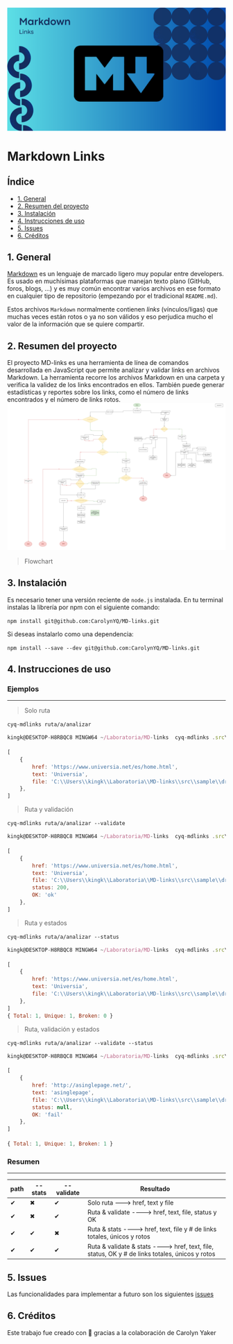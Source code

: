 ![Markdown Links](md.png)
# Markdown Links

## Índice

* [1. General](#1-preámbulo)
* [2. Resumen del proyecto](#2-resumen-del-proyecto)
* [3. Instalación](#3-instalación)
* [4. Instrucciones de uso](#4-instrucciones-de-uso)
* [5. Issues](#5-issues)
* [6. Créditos](#6-créditos)

## 1. General

[Markdown](https://es.wikipedia.org/wiki/Markdown) es un lenguaje de marcado
ligero muy popular entre developers. Es usado en muchísimas plataformas que
manejan texto plano (GitHub, foros, blogs, ...) y es muy común
encontrar varios archivos en ese formato en cualquier tipo de repositorio
(empezando por el tradicional `README.md`).

Estos archivos `Markdown` normalmente contienen _links_ (vínculos/ligas) que
muchas veces están rotos o ya no son válidos y eso perjudica mucho el valor de
la información que se quiere compartir.

## 2. Resumen del proyecto

El proyecto MD-links es una herramienta de línea de comandos desarrollada en JavaScript que permite analizar y validar links en archivos Markdown. La herramienta recorre los archivos Markdown en una carpeta y verifica la validez de los links encontrados en ellos. También puede generar estadísticas y reportes sobre los links, como el número de links encontrados y el número de links rotos.
![Flowchart draft](Flowchart.png)
> Flowchart

## 3. Instalación

Es necesario tener una versión reciente de `node.js` instalada.
En tu terminal instalas la librería por npm con el siguiente comando:

`npm install git@github.com:CarolynYQ/MD-links.git`

Si deseas instalarlo como una dependencia:

`npm install --save --dev git@github.com:CarolynYQ/MD-links.git`

## 4. Instrucciones de uso

### Ejemplos
---------------
> Solo ruta

`cyq-mdlinks ruta/a/analizar`

```javascript
kingk@DESKTOP-H8RBQC8 MINGW64 ~/Laboratoria/MD-links  cyq-mdlinks .src\\sample\\draft.md

[ 
	{
		href: 'https://www.universia.net/es/home.html',
		text: 'Universia',
		file: 'C:\\Users\\kingk\\Laboratoria\\MD-links\\src\\sample\\draft.md',
	},
]
```

> Ruta y validación

`cyq-mdlinks ruta/a/analizar --validate`

```javascript
kingk@DESKTOP-H8RBQC8 MINGW64 ~/Laboratoria/MD-links  cyq-mdlinks .src\\sample\\draft.md --validate 

[ 
	{
		href: 'https://www.universia.net/es/home.html',
		text: 'Universia',
		file: 'C:\\Users\\kingk\\Laboratoria\\MD-links\\src\\sample\\draft.md',
		status: 200,
		OK: 'ok'
	},
]
```

> Ruta y estados

`cyq-mdlinks ruta/a/analizar --status`

```javascript
kingk@DESKTOP-H8RBQC8 MINGW64 ~/Laboratoria/MD-links  cyq-mdlinks .src\\sample\\draft.md --status

[ 
	{
		href: 'https://www.universia.net/es/home.html',
		text: 'Universia',
		file: 'C:\\Users\\kingk\\Laboratoria\\MD-links\\src\\sample\\draft.md',
	},
]
{ Total: 1, Unique: 1, Broken: 0 }
```

> Ruta, validación y estados

`cyq-mdlinks ruta/a/analizar --validate --status`

```javascript
kingk@DESKTOP-H8RBQC8 MINGW64 ~/Laboratoria/MD-links  cyq-mdlinks .src\\sample\\draft.md --validate --status

[
	{
		href: 'http://asinglepage.net/',
		text: 'asinglepage',
		file: 'C:\\Users\\kingk\\Laboratoria\\MD-links\\src\\sample\\draft.md',
		status: null,
		OK: 'fail'
	},
]

{ Total: 1, Unique: 1, Broken: 1 }
```


### Resumen
--------

|  path   |    --stats   |   --validate   |  Resultado |
| ------- | -------             | ------       | -----      | 
| ✔  |   ✖  |✔ | Solo ruta ---> href, text y file |
| ✔  | ✖ | ✔ | Ruta & validate ---->  href, text, file, status y OK|
| ✔  | ✔ | ✖ | Ruta & stats ---->  href, text, file y # de links totales, únicos y rotos|
| ✔  | ✔ | ✔ | Ruta & validate & stats ---->  href, text, file, status, OK y # de links totales, únicos y rotos|
## 5. Issues

Las funcionalidades para implementar a futuro son los siguientes [issues](https://github.com/CarolynYQ/MD-links/issues)

## 6. Créditos

Este trabajo fue creado con 💛 gracias a la colaboración de Carolyn Yaker